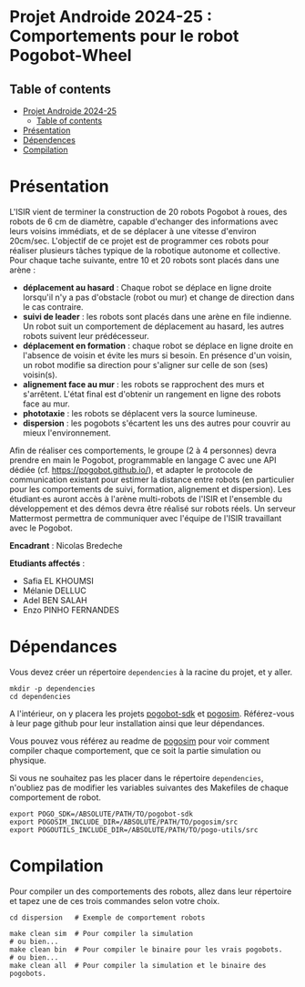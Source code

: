 Projet Androide 2024-25 : Comportements pour le robot Pogobot-Wheel 
=======

Table of contents
-----------------

- [Projet Androide 2024-25](#projet-androide-2024-25--comportements-pour-le-robot-pogobot-wheel)
  - [Table of contents](#table-of-contents)
- [Présentation](#présentation)
- [Dépendences](#dépendances)
- [Compilation](#compilation)



Présentation
============

L'ISIR vient de terminer la construction de 20 robots Pogobot à roues, des robots de 6 cm de diamètre, capable d'echanger des informations avec leurs voisins immédiats, et de se déplacer à une vitesse d'environ 20cm/sec. L'objectif de ce projet est de programmer ces robots pour réaliser plusieurs tâches typique de la robotique autonome et collective. Pour chaque tache suivante, entre 10 et 20 robots sont placés dans une arène :

- **déplacement au hasard** : Chaque robot se déplace en ligne droite lorsqu'il n'y a pas d'obstacle (robot ou mur) et change de direction dans le cas contraire.
- **suivi de leader** : les robots sont placés dans une arène en file indienne. Un robot suit un comportement de déplacement au hasard, les autres robots suivent leur prédécesseur.
- **déplacement en formation** : chaque robot se déplace en ligne droite en l'absence de voisin et évite les murs si besoin. En présence d'un voisin, un robot modifie sa direction pour s'aligner sur celle de son (ses) voisin(s).
- **alignement face au mur** : les robots se rapprochent des murs et s'arrêtent. L'état final est d'obtenir un rangement en ligne des robots face au mur.
- **phototaxie** : les robots se déplacent vers la source lumineuse.
- **dispersion** : les pogobots s'écartent les uns des autres pour couvrir au mieux l'environnement.

Afin de réaliser ces comportements, le groupe (2 à 4 personnes) devra prendre en main le Pogobot, programmable en langage C avec une API dédiée (cf. https://pogobot.github.io/), et adapter le protocole de communication existant pour estimer la distance entre robots (en particulier pour les comportements de suivi, formation, alignement et dispersion). Les étudiant·es auront accès à l'arène multi-robots de l'ISIR et l'ensemble du développement et des démos devra être réalisé sur robots réels. Un serveur Mattermost permettra de communiquer avec l'équipe de l'ISIR travaillant avec le Pogobot.

**Encadrant** : Nicolas Bredeche

**Etudiants affectés** :
- Safia EL KHOUMSI
- Mélanie DELLUC
- Adel BEN SALAH
- Enzo PINHO FERNANDES



Dépendances
===========

Vous devez créer un répertoire `dependencies` à la racine du projet, et y aller.

    mkdir -p dependencies
    cd dependencies

A l'intérieur, on y placera les projets [pogobot-sdk](https://github.com/nekonaute/pogobot-sdk.git) et [pogosim](https://github.com/Adacoma/pogosim.git). Référez-vous à leur page github pour leur installation ainsi que leur dépendances.

Vous pouvez vous référez au readme de [pogosim](https://github.com/Adacoma/pogosim.git) pour voir comment compiler chaque comportement, que ce soit la partie simulation ou physique.

Si vous ne souhaitez pas les placer dans le répertoire `dependencies`, n'oubliez pas de modifier les variables suivantes des Makefiles de chaque comportement de robot.

    export POGO_SDK=/ABSOLUTE/PATH/TO/pogobot-sdk
    export POGOSIM_INCLUDE_DIR=/ABSOLUTE/PATH/TO/pogosim/src
    export POGOUTILS_INCLUDE_DIR=/ABSOLUTE/PATH/TO/pogo-utils/src



Compilation
===========

Pour compiler un des comportements des robots, allez dans leur répertoire et tapez une de ces trois commandes selon votre choix.

    cd dispersion   # Exemple de comportement robots

    make clean sim  # Pour compiler la simulation
    # ou bien...
    make clean bin  # Pour compiler le binaire pour les vrais pogobots.
    # ou bien...
    make clean all  # Pour compiler la simulation et le binaire des pogobots.